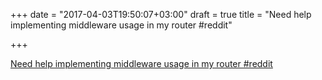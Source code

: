+++
date = "2017-04-03T19:50:07+03:00"
draft = true
title = "Need help implementing middleware usage in my router  #reddit"

+++

<p><a href="https://t.co/59rmtKKMIN">Need help implementing middleware usage in my router  #reddit</a></p>